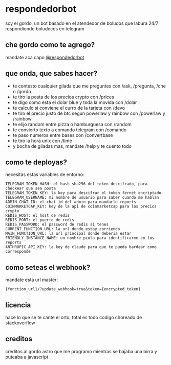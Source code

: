 # respondedorbot

soy el gordo, un bot basado en el atendedor de boludos que labura 24/7 respondiendo boludeces en telegram

## che gordo como te agrego?

mandate aca capo [@respondedorbot](https://t.me/respondedorbot)

## que onda, que sabes hacer?

- te contesto cualquier gilada que me preguntes con /ask, /pregunta, /che o /gordo
- te tiro la posta de los precios crypto con /prices
- te digo como esta el dolar blue y toda la movida con /dolar  
- te calculo si conviene el curro de la tarjeta con /devo
- te tiro el precio justo de btc segun powerlaw y rainbow con /powerlaw y /rainbow
- te elijo random entre pizza o hamburguesa con /random
- te convierto texto a comando telegram con /comando
- te paso numeros entre bases con /convertbase
- te tiro la hora unix con /time
- y bocha de giladas mas, mandate /help y te cuento todo

## como te deployas?

necesitas estas variables de entorno:

```
TELEGRAM_TOKEN_HASH: el hash sha256 del token descifrado, para checkear que sea posta
TELEGRAM_TOKEN_KEY: la key para descifrar el token fernet encriptado
TELEGRAM_USERNAME: mi nombre de usuario para saber cuando me hablan
ADMIN_CHAT_ID: el chat id del admin para mandarle reports
COINMARKETCAP_KEY: key de la api de coinmarketcap para los precios crypto
REDIS_HOST: el host de redis
REDIS_PORT: el puerto de redis
REDIS_PASSWORD: el password de redis si tenes
CURRENT_FUNCTION_URL: la url donde estoy corriendo
MAIN_FUNCTION_URL: la url principal donde deberia estar
FRIENDLY_INSTANCE_NAME: un nombre piola para identificarme en los reports
ANTHROPIC_API_KEY: la key de claude para que te pueda bardear como corresponde
```

## como seteas el webhook?

mandate esta url master:

`{function_url}/?update_webhook=true&token={encrypted_token}`

## licencia

hace lo que se te cante el orto, total es todo codigo choreado de stackoverflow

## creditos

creditos al gordo astro que me programo mientras se bajaba una birra y puteaba a javascript
